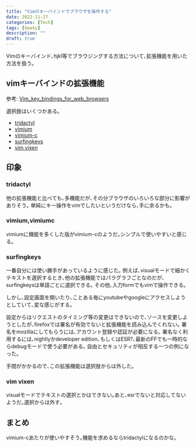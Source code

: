 ```yaml
---
title: "Vimのキーバインドでブラウザを操作する"
date: 2022-11-27
categories: [Tech]
tags: [Geeky]
description: ""
draft: true
---
```


Vimのキーバインド､hjkl等でブラウジングする方法について､拡張機能を用いた方法を扱う｡


## vimキーバインドの拡張機能
参考: [Vim_key_bindings_for_web_browsers](https://vim.fandom.com/wiki/Vim_key_bindings_for_web_browsers)

選択肢はいくつかある｡
- [tridactyl](https://github.com/tridactyl/tridactyl)
- [vimium](https://github.com/philc/vimium)
- [vimium-c](https://github.com/gdh1995/vimium-c)
- [surfingkeys](https://github.com/brookhong/Surfingkeys)
- [vim vixen](https://github.com/ueokande/vim-vixen)


## 印象
### tridactyl
他の拡張機能と比べても､多機能だが､その分ブラウザのいろいろな部分に影響がありそう｡
単純にキー操作をvimでしたいというだけなら､手に余るかも｡

### vimium,vimiumc
vimiumに機能を多くした版がvimium-cのようだ｡シンプルで使いやすいと感じる｡

### surfingkeys
一番自分には使い勝手があっているように感じた｡
例えば､visualモードで細かくテキストを選択するとき､他の拡張機能ではパラグラフごとなのだが､surfingkeysは単語ごとに選択できる｡
その他､入力formでもvimで操作できる｡

しかし､設定画面を開いたり､ことある毎にyoutubeやgoogleにアクセスしようとしていて､変な感じがする｡

設定からはリクエストのタイミング等の変更はできないので､ソースを変更しようとしたが､firefoxでは署名が有効でないと拡張機能を読み込んでくれない｡
署名をmozillaにしてもらうには､アカウント登録や認証が必要になる｡
署名なく利用するには､nightlyかdeveloper edition､もしくはESR?､最新のFFでも一時的ならdebugモードで使う必要がある｡
自由とセキュリティが相反する一つの例になった｡

手間がかかるので､この拡張機能は選択肢からは外した｡

### vim vixen
visualモードでテキストの選択とかはできない｡あと､esrでないと対応してないようだ｡選択からは外す｡


## まとめ
vimium-cあたりが使いやすそう｡機能を求めるならtridactylになるのかな｡


